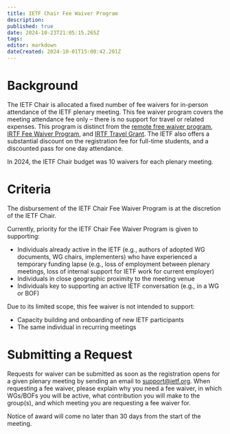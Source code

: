 ```yaml
---
title: IETF Chair Fee Waiver Program
description: 
published: true
date: 2024-10-23T21:05:15.265Z
tags: 
editor: markdown
dateCreated: 2024-10-01T15:00:42.201Z
---
```


# Background

The IETF Chair is allocated a fixed number of fee waivers for in-person attendance of the IETF plenary meeting.  This fee waiver program covers the meeting attendance fee only – there is no support for travel or related expenses.  This program is distinct from the [remote free waiver program](https://www.ietf.org/meeting/registration-fee-waivers/), [IRTF Fee Waiver Program](https://www.irtf.org/feewaivers.html), and [IRTF Travel Grant](https://www.irtf.org/travelgrants/).  The IETF also offers a substantial discount on the registration fee for full-time students, and a discounted pass for one day attendance.

In 2024, the IETF Chair budget was 10 waivers for each plenary meeting.

# Criteria

The disbursement of the IETF Chair Fee Waiver Program is at the discretion of the IETF Chair.

Currently, priority for the IETF Chair Fee Waiver Program is given to supporting:

* Individuals already active in the IETF (e.g., authors of adopted WG documents, WG chairs, implementers) who have experienced a temporary funding lapse (e.g., loss of employment between plenary meetings, loss of internal support for IETF work for current employer)  
* Individuals in close geographic proximity to the meeting venue  
* Individuals key to supporting an active IETF conversation (e.g., in a WG or BOF)

Due to its limited scope, this fee waiver is not intended to support: 

* Capacity building and onboarding of new IETF participants  
* The same individual in recurring meetings

# Submitting a Request

Requests for waiver can be submitted as soon as the registration opens for a given plenary meeting by sending an email to support@ietf.org. When requesting a fee waiver, please explain why you need a fee waiver, in which WGs/BOFs you will be active, what contribution you will make to the group(s), and which meeting you are requesting a fee waiver for.

Notice of award will come no later than 30 days from the start of the meeting.  
